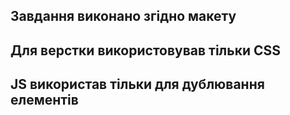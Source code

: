 ## Завдання виконано згідно макету
## Для верстки використовував тільки CSS
## JS використав тільки для дублювання елементів